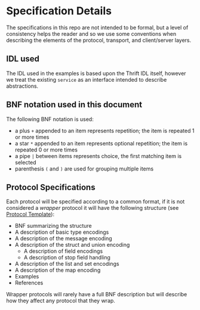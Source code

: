 # Specification Details

The specifications in this repo are not intended to be formal, but a level of consistency helps the reader and so we use some conventions when describing the elements of the protocol, transport, and client/server layers.

## IDL used

The IDL used in the examples is based upon the Thrift IDL itself, however we treat the existing `service` as an interface intended to describe abstractions.

## BNF notation used in this document

The following BNF notation is used:

* a plus `+` appended to an item represents repetition; the item is repeated 1 or more times
* a star `*` appended to an item represents optional repetition; the item is repeated 0 or more times
* a pipe `|` between items represents choice, the first matching item is selected
* parenthesis `(` and `)` are used for grouping multiple items

## Protocol Specifications

Each protocol will be specified according to a common format, if it is not considered a *wrapper* protocol it will have the following structure (see [Protocol Template](https://johnstonskj.github.io/thrift-specs/protocol-template)):

* BNF summarizing the structure
* A description of basic type encodings
* A description of the message encoding
* A description of the struct and union encoding
  * A description of field encodings
  * A description of stop field handling
* A description of the list and set encodings
* A description of the map encoding
* Examples
* References

Wrapper protocols will rarely have a full BNF description but will describe how they affect any protocol that they wrap.

